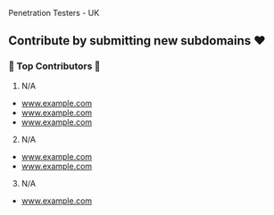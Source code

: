 Penetration Testers - UK 

## Contribute by submitting new subdomains ❤️


###  💎 Top Contributors 🎉

1. N/A
- www.example.com
- www.example.com
- www.example.com
2. N/A
- www.example.com
- www.example.com
3. N/A
- www.example.com
